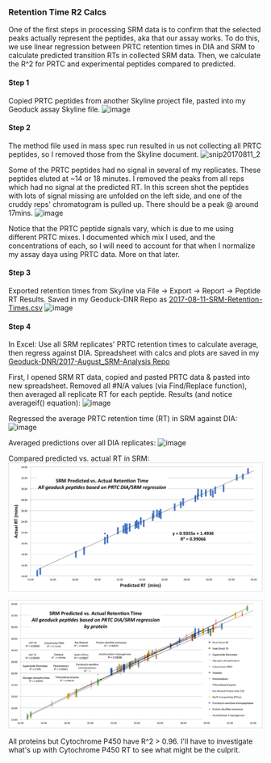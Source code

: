### Retention Time R2 Calcs

One of the first steps in processing SRM data is to confirm that the selected peaks actually represent the peptides, aka that our assay works.  To do this, we use linear regression between PRTC retention times in DIA and SRM to calculate predicted transition RTs in collected SRM data. Then, we calculate the R^2 for PRTC and experimental peptides compared to predicted.

#### Step 1
Copied PRTC peptides from another Skyline project file, pasted into my Geoduck assay Skyline file. 
![image](https://user-images.githubusercontent.com/17264765/29236292-9f138b24-7ebd-11e7-82f7-5d3496b14f3d.png)

#### Step 2
The method file used in mass spec run resulted in us not collecting all PRTC peptides, so I removed those from the Skyline document. 
![snip20170811_2](https://user-images.githubusercontent.com/17264765/29236301-a44f7ce2-7ebd-11e7-96ff-4068741eff19.png)

Some of the PRTC peptides had no signal in several of my replicates. These peptides eluted at ~14 or 18 minutes.  I removed the peaks from all reps which had no signal at the predicted RT.  In this screen shot the peptides with lots of signal missing are unfolded on the left side, and one of the cruddy reps' chromatogram is pulled up. There should be a peak @ around 17mins.
![image](https://user-images.githubusercontent.com/17264765/29236477-b7cc25ac-7ebf-11e7-864c-67f83fe5dbb5.png)

Notice that the PRTC peptide signals vary, which is due to me using different PRTC mixes. I documented which mix I used, and the concentrations of each, so I will need to account for that when I normalize my assay daya using PRTC data. More on that later.

#### Step 3
Exported retention times from Skyline via File -> Export -> Report -> Peptide RT Results. Saved in my Geoduck-DNR Repo as [2017-08-11-SRM-Retention-Times.csv](https://github.com/laurahspencer/Geoduck-DNR/blob/master/Data/2017-08-11_SRM-Retention-Times.csv)
![image](https://user-images.githubusercontent.com/17264765/29236607-b32011ce-7ec1-11e7-89a3-2072db660a51.png)

#### Step 4
In Excel: Use all SRM replicates' PRTC retention times to calculate average, then regress against DIA. Spreadsheet with calcs and plots are saved in my [Geoduck-DNR/2017-August_SRM-Analysis Repo](https://github.com/laurahspencer/Geoduck-DNR/blob/master/Analyses/2017-August_SRM-Analysis/2017-08-11-Predicted-SRM-Retention-Times-ALL-DATA.xlsx)

First, I opened SRM RT data, copied and pasted PRTC data & pasted into new spreadsheet. Removed all #N/A values (via Find/Replace function), then averaged all replicate RT for each peptide. Results (and notice averageif() equation): 
![image](https://user-images.githubusercontent.com/17264765/29236856-058bd6a0-7ec7-11e7-814a-6f687fb247e0.png)

Regressed the average PRTC retention time (RT) in SRM against DIA:
![image](https://user-images.githubusercontent.com/17264765/29237096-cce05150-7ecb-11e7-94ae-42c5db872143.png)

Averaged predictions over all DIA replicates: 
![image](https://user-images.githubusercontent.com/17264765/29237073-73bddfa2-7ecb-11e7-8c2d-605ea8d0d099.png)

Compared predicted vs. actual RT in SRM: 
![Predicted RT vs. Actual](https://github.com/laurahspencer/Geoduck-DNR/blob/master/Analyses/2017-August_SRM-Analysis/2017-08-11-Predicted-vs-Actual-RT.png?raw=true)

![Predicted RT vs. Actual by protein](https://github.com/laurahspencer/Geoduck-DNR/blob/master/Analyses/2017-August_SRM-Analysis/2017-08-11-Predicted-vs-Actual-RT-byProtein.png?raw=true)

All proteins but Cytochrome P450 have R^2 > 0.96.  I'll have to investigate what's up with Cytochrome P450 RT to see what might be the culprit. 

